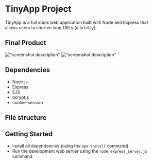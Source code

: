 # TinyApp Project

TinyApp is a full stack web application built with Node and Express that allows users to shorten long URLs (à la bit.ly).

## Final Product

!["screenshot description"](#)
!["screenshot description"](#)

## Dependencies

- Node.js
- Express
- EJS
- bcryptjs
- cookie-session
## File structure

## Getting Started


- Install all dependencies (using the `npm install` command).
- Run the development web server using the `node express_server.js` command.